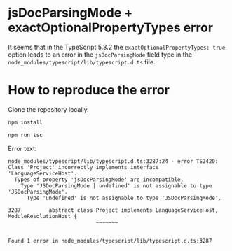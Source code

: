# jsDocParsingMode + exactOptionalPropertyTypes error

It seems that in the TypeScript 5.3.2 the `exactOptionalPropertyTypes: true` option leads
to an error in the `jsDocParsingMode` field type in the `node_modules/typescript/lib/typescript.d.ts` file.

# How to reproduce the error

Clone the repository locally.

```sh
npm install

npm run tsc
```

Error text:

```
node_modules/typescript/lib/typescript.d.ts:3287:24 - error TS2420: Class 'Project' incorrectly implements interface 'LanguageServiceHost'.
  Types of property 'jsDocParsingMode' are incompatible.
    Type 'JSDocParsingMode | undefined' is not assignable to type 'JSDocParsingMode'.
      Type 'undefined' is not assignable to type 'JSDocParsingMode'.

3287         abstract class Project implements LanguageServiceHost, ModuleResolutionHost {
                            ~~~~~~~


Found 1 error in node_modules/typescript/lib/typescript.d.ts:3287
```
